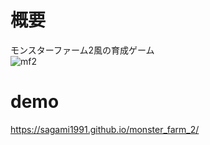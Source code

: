 # 概要
モンスターファーム2風の育成ゲーム  
![mf2](https://github.com/user-attachments/assets/79822914-2efd-4f44-8c93-8c4dc82c46bc)

# demo
https://sagami1991.github.io/monster_farm_2/
